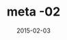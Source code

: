 ---
title: meta -02
articlename: >-
  Wearable Devices as Facilitators, Not Drivers, of Health Behavior Change
date: '2015-02-03'
summary: >-
  The notion is that by recording and reporting information about behaviors such as physical activity or sleep patterns, these devices can educate and motivate individuals toward better habits and better health. The gap between recording information and changing behavior is substantial, however, and while these devices are increasing in popularity, little evidence suggests that they are bridging that gap.
authors: >-
  Mitesh S. Patel, MD, MBA, MS; David A. Asch, MD, MBA; Kevin G. Volpp, MD, PhD
source: 'https://jamanetwork.com/journals/jama/article-abstract/2089651'
journal: JAMA
---